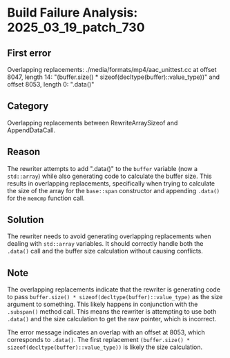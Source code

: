 # Build Failure Analysis: 2025_03_19_patch_730

## First error

Overlapping replacements: ./media/formats/mp4/aac_unittest.cc at offset 8047, length 14: "(buffer.size() * sizeof(decltype(buffer)::value_type))" and offset 8053, length 0: ".data()"

## Category
Overlapping replacements between RewriteArraySizeof and AppendDataCall.

## Reason
The rewriter attempts to add ".data()" to the `buffer` variable (now a `std::array`) while also generating code to calculate the buffer size. This results in overlapping replacements, specifically when trying to calculate the size of the array for the `base::span` constructor and appending `.data()` for the `memcmp` function call.

## Solution
The rewriter needs to avoid generating overlapping replacements when dealing with `std::array` variables. It should correctly handle both the `.data()` call and the buffer size calculation without causing conflicts.

## Note
The overlapping replacements indicate that the rewriter is generating code to pass `buffer.size() * sizeof(decltype(buffer)::value_type)` as the size argument to something. This likely happens in conjunction with the `.subspan()` method call. This means the rewriter is attempting to use both `.data()` and the size calculation to get the raw pointer, which is incorrect.

The error message indicates an overlap with an offset at 8053, which corresponds to `.data()`. The first replacement `(buffer.size() * sizeof(decltype(buffer)::value_type))` is likely the size calculation.